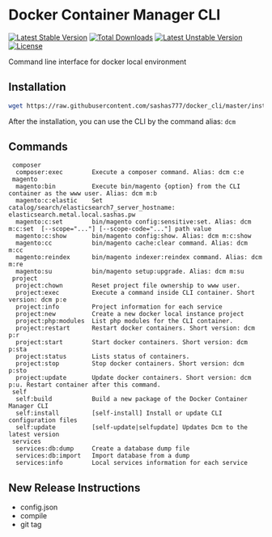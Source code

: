 # Docker Container Manager CLI
[![Latest Stable Version](https://poser.pugx.org/thesgroup/docker-container-manager/v)](//packagist.org/packages/thesgroup/docker-container-manager) [![Total Downloads](https://poser.pugx.org/thesgroup/docker-container-manager/downloads)](//packagist.org/packages/thesgroup/docker-container-manager) [![Latest Unstable Version](https://poser.pugx.org/thesgroup/docker-container-manager/v/unstable)](//packagist.org/packages/thesgroup/docker-container-manager) [![License](https://poser.pugx.org/thesgroup/docker-container-manager/license)](//packagist.org/packages/thesgroup/docker-container-manager)

Command line interface for docker local environment

## Installation
```bash
wget https://raw.githubusercontent.com/sashas777/docker_cli/master/install/installer -O - -q | php --
```
After the installation, you can use the CLI by the command alias: `dcm` 

## Commands
```
 composer
  composer:exec        Execute a composer command. Alias: dcm c:e
 magento
  magento:bin          Execute bin/magento {option} from the CLI container as the www user. Alias: dcm m:b
  magento:c:elastic    Set catalog/search/elasticsearch7_server_hostname: elasticsearch.metal.local.sashas.pw
  magento:c:set        bin/magento config:sensitive:set. Alias: dcm m:c:set  [--scope="..."] [--scope-code="..."] path value
  magento:c:show       bin/magento config:show. Alias: dcm m:c:show
  magento:cc           bin/magento cache:clear command. Alias: dcm m:cc
  magento:reindex      bin/magento indexer:reindex command. Alias: dcm m:re
  magento:su           bin/magento setup:upgrade. Alias: dcm m:su
 project
  project:chown        Reset project file ownership to www user.
  project:exec         Execute a command inside CLI container. Short version: dcm p:e
  project:info         Project information for each service
  project:new          Create a new docker local instance project
  project:php:modules  List php modules for the CLI container.
  project:restart      Restart docker containers. Short version: dcm p:r
  project:start        Start docker containers. Short version: dcm p:sta
  project:status       Lists status of containers.
  project:stop         Stop docker containers. Short version: dcm p:sto
  project:update       Update docker containers. Short version: dcm p:u. Restart container after this command.
 self
  self:build           Build a new package of the Docker Container Manager CLI
  self:install         [self-install] Install or update CLI configuration files
  self:update          [self-update|selfupdate] Updates Dcm to the latest version
 services
  services:db:dump     Create a database dump file
  services:db:import   Import database from a dump
  services:info        Local services information for each service
```

## New Release Instructions
- config.json
- compile
- git tag